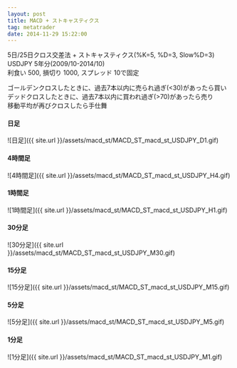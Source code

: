 ```yaml
---
layout: post
title: MACD + ストキャスティクス
tag: metatrader
date: 2014-11-29 15:22:00
---
```


5日/25日クロス交差法 + ストキャスティクス(%K=5, %D=3, Slow%D=3)  
USDJPY 5年分(2009/10-2014/10)  
利食い 500, 損切り 1000, スプレッド 10で固定  

ゴールデンクロスしたときに、過去7本以内に売られ過ぎ(<30)があったら買い  
デッドクロスしたときに、過去7本以内に買われ過ぎ(>70)があったら売り  
移動平均が再びクロスしたら手仕舞  

#### 日足
![日足]({{ site.url }}/assets/macd_st/MACD_ST_macd_st_USDJPY_D1.gif)  
  
#### 4時間足
![4時間足]({{ site.url }}/assets/macd_st/MACD_ST_macd_st_USDJPY_H4.gif)  

#### 1時間足
![1時間足]({{ site.url }}/assets/macd_st/MACD_ST_macd_st_USDJPY_H1.gif)  

#### 30分足
![30分足]({{ site.url }}/assets/macd_st/MACD_ST_macd_st_USDJPY_M30.gif)  

#### 15分足
![15分足]({{ site.url }}/assets/macd_st/MACD_ST_macd_st_USDJPY_M15.gif)  

#### 5分足
![5分足]({{ site.url }}/assets/macd_st/MACD_ST_macd_st_USDJPY_M5.gif)  

#### 1分足
![1分足]({{ site.url }}/assets/macd_st/MACD_ST_macd_st_USDJPY_M1.gif)  
